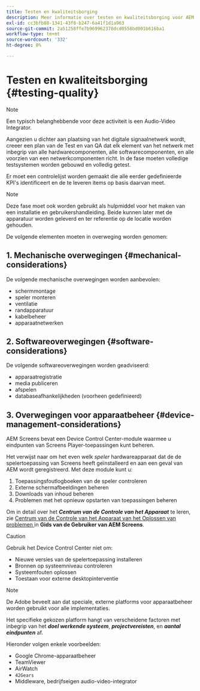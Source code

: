 ```yaml
---
title: Testen en kwaliteitsborging
description: Meer informatie over testen en kwaliteitsborging voor AEM Screens vindt u in de Best Practices Guide.
exl-id: cc3bfb88-1341-43f8-b247-6a41f1d1a963
source-git-commit: 2a51258ffe7b969962378dcd0558bd001b616ba1
workflow-type: tm+mt
source-wordcount: '332'
ht-degree: 0%

---
```


# Testen en kwaliteitsborging {#testing-quality}

>[!NOTE]
>Een typisch belanghebbende voor deze activiteit is een Audio-Video Integrator.

Aangezien u dichter aan plaatsing van het digitale signaalnetwerk wordt, creeer een plan van de Test en van QA dat elk element van het netwerk met inbegrip van alle hardwarecomponenten, alle softwarecomponenten, en alle voorzien van een netwerkcomponenten richt.
In de fase moeten volledige testsystemen worden gebouwd en volledig getest.

Er moet een controlelijst worden gemaakt die alle eerder gedefinieerde KPI&#39;s identificeert en de te leveren items op basis daarvan meet.

>[!NOTE]
>
>Deze fase moet ook worden gebruikt als hulpmiddel voor het maken van een installatie en gebruikershandleiding. Beide kunnen later met de apparatuur worden geleverd en ter referentie op de locatie worden gehouden.

De volgende elementen moeten in overweging worden genomen:

## 1. Mechanische overwegingen {#mechanical-considerations}

De volgende mechanische overwegingen worden aanbevolen:

* schermmontage
* speler monteren
* ventilatie
* randapparatuur
* kabelbeheer
* apparaatnetwerken

## 2. Softwareoverwegingen {#software-considerations}

De volgende softwareoverwegingen worden geadviseerd:

* apparaatregistratie
* media publiceren
* afspelen
* databaseafhankelijkheden (voorheen gedefinieerd)


## 3. Overwegingen voor apparaatbeheer {#device-management-considerations}

AEM Screens bevat een Device Control Center-module waarmee u eindpunten van Screens Player-toepassingen kunt beheren.

Het verwijst naar om het even welk *speler* hardwareapparaat dat de de spelertoepassing van Screens heeft geïnstalleerd en aan een geval van AEM wordt geregistreerd.
Met deze module kunt u:

1. Toepassingsfoutlogboeken van de speler controleren
1. Externe schermafbeeldingen beheren
1. Downloads van inhoud beheren
1. Problemen met het opnieuw opstarten van toepassingen beheren

Om in detail over het ***Centrum van de Controle van het Apparaat*** te leren, zie [ Centrum van de Controle van het Apparaat van het Oplossen van problemen ](https://experienceleague.adobe.com/nl/docs/experience-manager-screens/user-guide/troubleshooting/monitoring-screens) in **Gids van de Gebruiker van AEM Screens**.

>[!CAUTION]
>
>Gebruik het Device Control Center niet om:
>
>* Nieuwe versies van de spelertoepassing installeren
>* Bronnen op systeemniveau controleren
>* Systeemfouten oplossen
>* Toestaan voor externe desktopinterventie


>[!NOTE]
>
> De Adobe beveelt aan dat speciale, externe platforms voor apparaatbeheer worden gebruikt voor alle implementaties.

Het specifieke gekozen platform hangt van verscheidene factoren met inbegrip van het ***doel werkende systeem***, ***projectvereisten***, en ***aantal eindpunten*** af.

Hieronder volgen enkele voorbeelden:

* Google Chrome-apparaatbeheer
* TeamViewer
* AirWatch
* `42Gears`
* Middleware, bedrijfseigen audio-video-integrator
